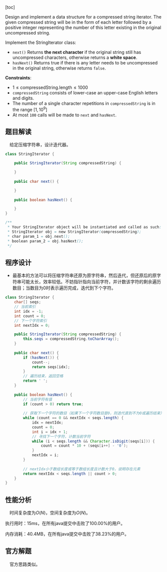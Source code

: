 [toc]

Design and implement a data structure for a compressed string iterator. The given compressed string will be in the form of each letter followed by a positive integer representing the number of this letter existing in the original uncompressed string.

Implement the StringIterator class:

* `next()` Returns **the next character** if the original string still has uncompressed characters, otherwise returns a **white space**.
* `hasNext()` Returns true if there is any letter needs to be uncompressed in the original string, otherwise returns `false`.



**Constraints**:

* $1 \le \text{compressedString.length} \le 1000$
* `compressedString` consists of lower-case an upper-case English letters and digits.
* The number of a single character repetitions in `compressedString` is in the range $[1, 10^9]$
* At most `100` calls will be made to `next` and `hasNext`.



## 题目解读

&emsp;给定压缩字符串，设计迭代器。

```java
class StringIterator {

    public StringIterator(String compressedString) {

    }
    
    public char next() {

    }
    
    public boolean hasNext() {

    }
}

/**
 * Your StringIterator object will be instantiated and called as such:
 * StringIterator obj = new StringIterator(compressedString);
 * char param_1 = obj.next();
 * boolean param_2 = obj.hasNext();
 */
```

## 程序设计

* 最基本的方法可以将压缩字符串还原为原字符串，然后迭代，但还原后的原字符串可能太长，效率较低。不妨指针指向当前字符，并计数该字符的剩余遍历数目；当数目为$0$时表示遍历完成，迭代到下个字符。

```java
class StringIterator {
    char[] seqs;
    // 当前索引
    int idx = -1;
    int count = 0;
    // 下一个字符索引
    int nextIdx = 0;

    public StringIterator(String compressedString) {
        this.seqs = compressedString.toCharArray();
    }
    
    public char next() {
        if (hasNext()) {
            count--;
            return seqs[idx];
        }
        // 遍历结束，返回空格
       	return ' ';
    }
    
    public boolean hasNext() {
        // 当前字符有值
        if (count > 0) return true;
        
        // 获取下一个字符的数目（如果下一个字符数目是0，则迭代直到不为0或遍历结束）
        while (count == 0 && nextIdx < seqs.length) {
            idx = nextIdx;
            count = 0;
            int i = idx + 1;
            // 寻找下一个字符，计数当前字符
            while (i < seqs.length && Character.isDigit(seqs[i])) {
                count = count * 10 + (seqs[i++] - '0');
            }
            nextIdx = i;
        }
        
        // nextIdx小于数组长度或等于数组长度且计数大于0，说明存在元素
        return nextIdx < seqs.length || count > 0;
    }
}
```

## 性能分析

&emsp;时间复杂度为$O(N)$，空间复杂度为$O(N)$。

执行用时：15ms，在所有java提交中击败了100.00%的用户。

内存消耗：40.4MB，在所有java提交中击败了38.23%的用户。

## 官方解题

&emsp;官方思路类似。